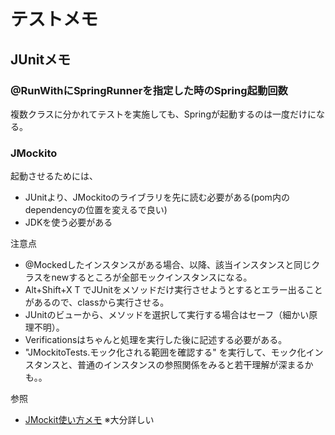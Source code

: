# テストメモ

## JUnitメモ

### @RunWithにSpringRunnerを指定した時のSpring起動回数

複数クラスに分かれてテストを実施しても、Springが起動するのは一度だけになる。

### JMockito

起動させるためには、

* JUnitより、JMockitoのライブラリを先に読む必要がある(pom内のdependencyの位置を変えるで良い)
* JDKを使う必要がある

注意点

* @Mockedしたインスタンスがある場合、以降、該当インスタンスと同じクラスをnewするところが全部モックインスタンスになる。
* Alt+Shift+X T でJUnitをメソッドだけ実行させようとするとエラー出ることがあるので、classから実行させる。
* JUnitのビューから、メソッドを選択して実行する場合はセーフ（細かい原理不明）。
* Verificationsはちゃんと処理を実行した後に記述する必要がある。
* "JMockitoTests.モック化される範囲を確認する" を実行して、モック化インスタンスと、普通のインスタンスの参照関係をみると若干理解が深まるかも。。

参照

* [JMockit使い方メモ](https://qiita.com/opengl-8080/items/a49d4dae9067413ccdd6) ※大分詳しい
